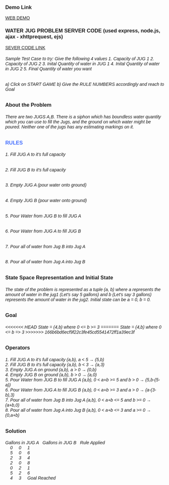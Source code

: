 <!DOCTYPE html>
<html>
    <body style="font-family: 'Lucida Sans', 'Lucida Sans Regular', 'Lucida Grande', 'Lucida Sans Unicode', Geneva, Verdana, sans-serif;">
        <h3 style="font-family: 'Lucida Sans', 'Lucida Sans Regular', 'Lucida Grande', 'Lucida Sans Unicode', Geneva, Verdana, sans-serif;">
            Demo Link
        </h3>
    <a href="https://kowndinya2000.github.io/waterjugglery.github.io/">WEB DEMO</a>
       <h3 style="font-family: 'Lucida Sans', 'Lucida Sans Regular', 'Lucida Grande', 'Lucida Sans Unicode', Geneva, Verdana, sans-serif;">
            WATER JUG PROBLEM SERVER CODE
            (used express, node.js, ajax - xhttprequest, ejs)
        </h3>
    <a href="https://drive.google.com/file/d/1dqsOsPOBJInphEHflia2ZdFoevwB-ssD/view?usp=sharing">SEVER CODE LINK</a>   
        <h6>
            Sample Test Case to try:
            Give the following 4 values
            1. Capacity of JUG 1
            2. Capacity of JUG 2
            3. Inital Quantity of water in JUG 1
            4. Inital Quantity of water in JUG 2
            5. Final Quantity of water you want 
        </h6>
        <h6>
            a) Click on START GAME 
            b) Give the RULE NUMBERS accordingly and reach to Goal
        </h6>
        <h3 style="font-family: 'Lucida Sans', 'Lucida Sans Regular', 'Lucida Grande', 'Lucida Sans Unicode', Geneva, Verdana, sans-serif;">
            About the Problem
        </h3>
        <h6>
            There are two JUGS A,B.
            There is a siphon which has boundless water quantity which you can use to fill the Jugs, 
            and the ground on which water might be poured.
            Neither one of the jugs has any estimating markings on it.  
        </h6>
        <h3 style="color: #456FFF;">RULES</h3>
        <h6>1. Fill JUG A to it's full capacity</h6>
        <h6>2. Fill JUG B to it's full capacity</h6>
        <h6>3. Empty JUG A (pour water onto ground)</h6>
        <h6>4. Empty JUG B (pour water onto ground)</h6>
        <h6>5. Pour Water from JUG B to fill JUG A</h6>
        <h6>6. Pour Water from JUG A to fill JUG B</h6>
        <h6>7. Pour all of water from Jug B into Jug A</h6>
        <h6>8. Pour all of water from Jug A into Jug B</h6>
        <h3 style="font-family: 'Lucida Sans', 'Lucida Sans Regular', 'Lucida Grande', 'Lucida Sans Unicode', Geneva, Verdana, sans-serif;">
            State Space Representation and Initial State
        </h3>
        <h6>
            The state of the problem is represented as a
            tuple (a, b) where a represents the amount of water in the jug1 (Let's say 5 gallons) and b (Let's say 3 gallons)
            represents the amount of water in the jug2. 
            Initial state can be a = 0, b = 0.  
        </h6>
        <h3 style="font-family: 'Lucida Sans', 'Lucida Sans Regular', 'Lucida Grande', 'Lucida Sans Unicode', Geneva, Verdana, sans-serif;">
            Goal
        </h3>
        <h6>
<<<<<<< HEAD
            State  = (4,b) where 0 &lt;= b &gt;= 3
=======
            State  = (4,b) where 0 &lt;= b =&gt; 3
>>>>>>> 166b6bd6ecf9f22c3fe45cd5541472ff1a39ec3f
        </h6>
        <h3 style="font-family: 'Lucida Sans', 'Lucida Sans Regular', 'Lucida Grande', 'Lucida Sans Unicode', Geneva, Verdana, sans-serif;">
            Operators
        </h3>
        <h6>
1. Fill JUG A to it's full capacity (a,b), a &lt; 5 &#8594; (5,b)<br>
2. Fill JUG B to it's full capacity (a,b), b &lt; 3 &#8594; (a,3)<br>
3. Empty JUG A on ground (a,b), a &gt; 0 &#8594; (0,b)<br>
4. Empty JUG B on ground (a,b), b &gt; 0 &#8594; (a,0)<br>
5. Pour Water from JUG B to fill JUG A (a,b), 0 &lt; a+b &gt;= 5 and b &gt; 0 &#8594; (5,b-(5-a))<br> 
6. Pour Water from JUG A to fill JUG B (a,b), 0 &lt; a+b &gt;= 3 and a &gt; 0 &#8594; (a-(3-b),3)<br>
7. Pour all of water from Jug B into Jug A (a,b), 0 &lt; a+b &lt;= 5 and b &gt;= 0    &#8594; (a+b,0)<br>
8. Pour all of water from Jug A into Jug B (a,b), 0 &lt; a+b &lt;= 3 and a &gt;= 0    &#8594; (0,a+b)<br>
        </h6>
        <h3 style="font-family: 'Lucida Sans', 'Lucida Sans Regular', 'Lucida Grande', 'Lucida Sans Unicode', Geneva, Verdana, sans-serif;">
            Solution
        </h3>
        <h6>
Gallons in JUG A &nbsp; Gallons in JUG B &nbsp; Rule Applied<br>
&nbsp;&nbsp;&nbsp; 0 &nbsp;&nbsp;&nbsp; 0 &nbsp;&nbsp;&nbsp; 1<br>
&nbsp;&nbsp;&nbsp; 5 &nbsp;&nbsp;&nbsp; 0 &nbsp;&nbsp;&nbsp; 6<br>
&nbsp;&nbsp;&nbsp; 2 &nbsp;&nbsp;&nbsp; 3 &nbsp;&nbsp;&nbsp; 4<br>
&nbsp;&nbsp;&nbsp; 2 &nbsp;&nbsp;&nbsp; 0 &nbsp;&nbsp;&nbsp; 8<br>
&nbsp;&nbsp;&nbsp; 0 &nbsp;&nbsp;&nbsp; 2 &nbsp;&nbsp;&nbsp; 1<br>
&nbsp;&nbsp;&nbsp; 5 &nbsp;&nbsp;&nbsp; 2 &nbsp;&nbsp;&nbsp; 6<br>
&nbsp;&nbsp;&nbsp; 4 &nbsp;&nbsp;&nbsp; 3 &nbsp;&nbsp;&nbsp; Goal Reached<br>
        </h6>
    </body>
</html>
